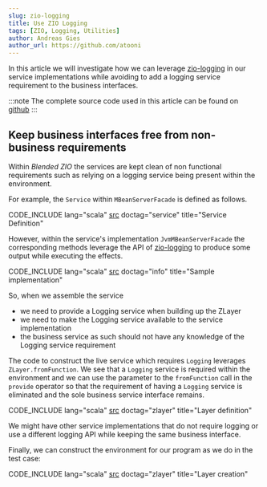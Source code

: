 ```yaml
---
slug: zio-logging
title: Use ZIO Logging
tags: [ZIO, Logging, Utilities]
author: Andreas Gies
author_url: https://github.com/atooni
---
```


In this article we will investigate how we can leverage [zio-logging](https://zio.github.io/zio-logging/) in our service implementations while avoiding to add a logging service requirement to the business interfaces.

<!-- truncate -->

:::note
The complete source code used in this article can be found on [github](https://github.com/blended-zio/blended-zio/tree/main/blended.zio.jmx)
:::

## Keep business interfaces free from non-business requirements

Within _Blended ZIO_ the services are kept clean of non functional requirements such as relying on a logging service being present within the environment.

For example, the `Service` within `MBeanServerFacade` is defined as follows.

CODE_INCLUDE lang="scala" [src](https://raw.githubusercontent.com/blended-zio/blended-zio/1b304fb16f9312c590207d2cec92f2a81ace3656/blended.zio.jmx/src/main/scala/blended/zio/jmx/MBeanServerFacade.scala) doctag="service" title="Service Definition"

However, within the service's implementation `JvmMBeanServerFacade` the corresponding methods leverage the API of [zio-logging](https://zio.github.io/zio-logging/) to produce some output while executing the effects.

CODE_INCLUDE lang="scala" [src](https://raw.githubusercontent.com/blended-zio/blended-zio/1b304fb16f9312c590207d2cec92f2a81ace3656/blended.zio.jmx/src/main/scala/blended/zio/jmx/MBeanServerFacade.scala) doctag="info" title="Sample implementation"

So, when we assemble the service

* we need to provide a Logging service when building up the ZLayer
* we need to make the Logging service available to the service implementation
* the business service as such should not have any knowledge of the Logging service requirement

The code to construct the live service which requires `Logging` leverages `ZLayer.fromFunction`. We see that a `Logging` service is required within the environment and we can use the parameter to the `fromFunction` call in the `provide` operator so that the requirement of having a `Logging` service is eliminated and the sole business service interface remains.

CODE_INCLUDE lang="scala" [src](https://raw.githubusercontent.com/blended-zio/blended-zio/1b304fb16f9312c590207d2cec92f2a81ace3656/blended.zio.jmx/src/main/scala/blended/zio/jmx/MBeanServerFacade.scala) doctag="zlayer" title="Layer definition"

We might have other service implementations that do not require logging or use a different logging API while keeping the same business interface.

Finally, we can construct the environment for our program as we do in the test case:

CODE_INCLUDE lang="scala" [src](https://raw.githubusercontent.com/blended-zio/blended-zio/1b304fb16f9312c590207d2cec92f2a81ace3656/blended.zio.jmx/src/test/scala/blended/zio/jmx/MBeanServerTest.scala) doctag="zlayer" title="Layer creation"
